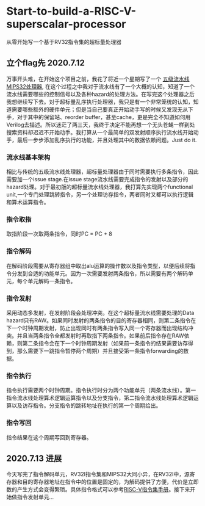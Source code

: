 # Start-to-build-a-RISC-V-superscalar-processor
从零开始写一个基于RV32指令集的超标量处理器
## 立个flag先 2020.7.12
万事开头难，在开始这个项目之前，我花了将近一个星期写了一个 [五级流水线MIPS32处理器](https://github.com/KevinLikesDringCoffe/MIPS32-pipelined-processor), 在这个过程之中我对于流水线有了一个大概的认知，知道了一个流水线需要哪些的控制信号以及各种hazard的处理方法。在写完这个处理器之后我想继续写下去。对于超标量乱序执行处理器，我只是有一个非常笼统的认知，知道需要哪些额外的硬件单元；但是当自己要真正开始动手写的时候又发现无从下手，对于其中的保留站、reorder buffer，甚至cache，更是完全不知道如何用Verilog去描述。所以迷茫了两三天，我终于决定不能再想一个无头苍蝇一样到处搜索资料却迟迟不开始动手。我打算从一个最简单的双发射顺序执行流水线开始动手，最后一步步添加乱序执行的功能，并且处理其中的数据依赖问题。Just do it.
### 流水线基本架构
相比与传统的五级流水线处理器，超标量处理器由于同时需要执行多条指令，因此需要加一个issue stage.在issue stage流水线需要完成指令的发射以及部分的hazard处理。对于最初版的超标量流水线处理器，我打算先实现两个functional unit,一个专门处理跳转指令，另一个处理访存指令，两者同时又都可以执行逻辑和算术运算指令。
### 指令取指
取指阶段一次取两条指令，同时PC = PC + 8
### 指令解码
在解码阶段需要从寄存器组中取出alu运算的操作数以及指令类型，以便后续将指令分发到合适的功能单元。因为一次需要发射两条指令，所以需要有两个解码单元，每个单元解码一条指令。
### 指令发射
采用动态多发射，在发射阶段会处理冲突。在这个超标量流水线需要处理的Data hazard只有RAW。如果同时发射的两条指令的目的寄存器相同，则第二条指令在下一个时钟周期发射，防止出现同时有两条指令写入同一个寄存器而出现结构冲突。并且当两条指令全都发射时再取指下两条指令。如果前后指令存在RAW依赖，则第二条指令会在下一个时钟周期发射（如果前一条指令的结果需要访存得到，那么需要下一跳指令暂停两个周期）并且接受第一条指令forwarding的数据。
### 指令执行
指令执行需要两个时钟周期。指令执行时分为两个功能单元（两条流水线）。第一指令流水线处理算术逻辑运算指令以及分支指令，第二指令流水线处理算术逻辑运算以及访存指令。分支指令的跳转地址在执行的第一个周期给出。
### 指令写回
指令结果在这个周期写回到寄存器。
## 2020.7.13 进展
今天写完了指令解码单元，RV32I指令集和MIPS32大同小异，在RV32I中，源寄存器和目的寄存器地址在指令中的位置是固定的，为解码提供了方便，代价是立即数的产生方式会变得繁琐。具体指令格式可以参考[RISC-V指令集手册]()。接下来开始做指令发射单元...
